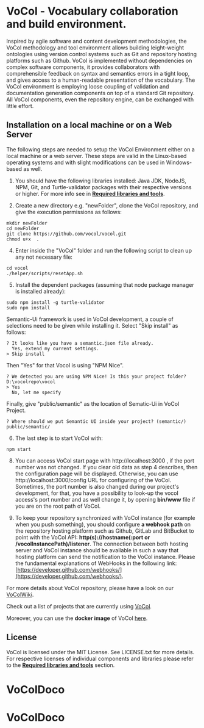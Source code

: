 
VoCol - Vocabulary collaboration and build environment.
=====

Inspired by agile software and content development methodologies, the VoCol methodology and tool environment allows building leight-weight ontologies using version control systems such as Git and repository hosting platforms such as Github. 
VoCol is implemented without dependencies on complex software components, it provides collaborators with comprehensible feedback on syntax and semantics errors in a tight loop, and gives access to a human-readable presentation of the vocabulary. 
The VoCol environment is employing loose coupling of validation and documentation generation components on top of a standard Git repository. 
All VoCol components, even the repository engine, can be exchanged with little effort. 


## Installation on a local machine or on a Web Server

The following steps are needed to setup the VoCol Environment either on a local machine or a web server. These steps are valid in the Linux-based operating systems and with slight modifications can be used in Windows-based as well.

1. You should have the following libraries installed: Java JDK, NodeJS, NPM, Git, and Turtle-validator packages with their respective versions or higher. For more info see in **[Required libraries and tools](https://github.com/vocol/vocol/wiki/Required-libraries-and-tools)**. 

2. Create a new directory e.g. "newFolder", clone the VoCol repository, and give the execution permissions as follows:
```
mkdir newFolder
cd newFolder
git clone https://github.com/vocol/vocol.git
chmod u+x  .
```
4. Enter inside the "VoCol" folder and run the following script to clean up any not necessary file:
```
cd vocol
./helper/scripts/resetApp.sh
```
5. Install the dependent packages (assuming that node package manager is installed already):
```
sudo npm install -g turtle-validator
sudo npm install
```
Semantic-Ui framework is used in VoCol development, a couple of selections need to be given while installing it. 
Select "Skip install" as follows: 
```
? It looks like you have a semantic.json file already.
  Yes, extend my current settings.
> Skip install
```
Then "Yes" for that Vocol is using "NPM Nice".
```
? We detected you are using NPM Nice! Is this your project folder? D:\vocolrepo\vocol
> Yes
  No, let me specify
```
Finally, give "public/semantic" as the location of Sematic-Ui in VoCol Project.
```
? Where should we put Semantic UI inside your project? (semantic/) public/semantic/
```
6. The last step is to start VoCol with:
```
npm start
```
8. You can access VoCol start page with http://localhost:3000 , if the port number was not changed. If you clear old data as step 4 describes, then the configuration page will be displayed. Otherwise, you can use http://localhost:3000/config URL for configuring of the VoCol. Sometimes, the port number is also changed during our project's development, for that, you have a possibility to look-up the vocol access's port number and as well change it, by opening **bin/www** file if you are on the root path of VoCol.

9. To keep your repository synchronized with VoCol instance (for example when you push something), you should configure **a webhook path** on the repository hosting platform such as Github, GitLab and BitBucket to point with the VoCol API: **http(s)://hostname(:port or /vocolInstancePath)/listener**. The connection between both hosting server and VoCol instance should be available in such a way that hosting platform can send the notification to the VoCol instance. Please the fundamental explanations of WebHooks in the following link: [https://developer.github.com/webhooks/](https://developer.github.com/webhooks/).

For more details about VoCol repository, please have a look on our [VoColWiki](https://github.com/vocol/vocol/wiki).
    
Check out a list of projects that are currently using [VoCol](http://vocol.iais.fraunhofer.de/).

Moreover, you can use the **docker image** of VoCol [here](https://hub.docker.com/r/ahemid/newvocol/).

## License

VoCol is licensed under the MIT License. See LICENSE.txt for more details. For respective licenses of individual components and libraries please refer to the **[Required libraries and tools](https://github.com/vocol/vocol/wiki/Required-libraries-and-tools)** section. 

# VoColDoco
# VoColDoco
